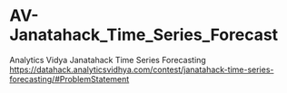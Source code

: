 # AV-Janatahack_Time_Series_Forecast
Analytics Vidya Janatahack Time Series Forecasting
https://datahack.analyticsvidhya.com/contest/janatahack-time-series-forecasting/#ProblemStatement
